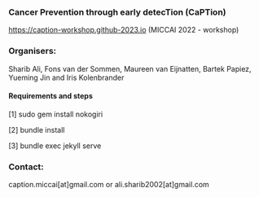 ### Cancer Prevention through early detecTion (CaPTion)

https://caption-workshop.github-2023.io (MICCAI 2022 - workshop)

### Organisers:
Sharib Ali, Fons van der Sommen, Maureen van Eijnatten, Bartek Papiez, Yueming Jin and Iris Kolenbrander

#### Requirements and steps

[1] sudo gem install nokogiri 

[2] bundle install

[3] bundle exec jekyll serve

### Contact: 
caption.miccai[at]gmail.com or ali.sharib2002[at]gmail.com
